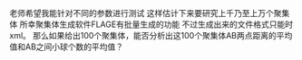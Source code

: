老师希望我能针对不同的参数进行测试 这样估计下来要研究上千乃至上万个聚集体 所幸聚集体生成软件FLAGE有批量生成的功能 不过生成出来的文件格式只能时xml。 那么如果给出100个聚集体，能否分析出这100个聚集体AB两点距离的平均值和AB之间小球个数的平均值？
